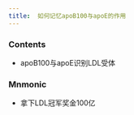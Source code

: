 ```yaml
---
title:  如何记忆apoB100与apoE的作用
--- 
```


### Contents
- apoB100与apoE识别LDL受体
### Mnmonic
- 拿下LDL冠军奖金100亿

